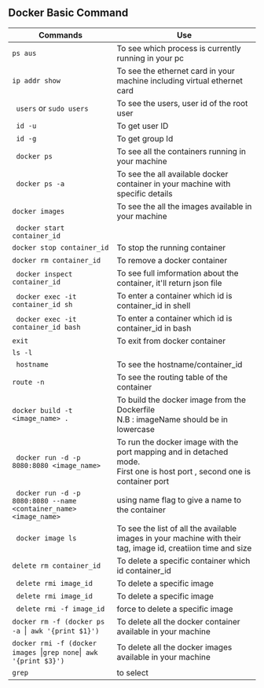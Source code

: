 ## Docker Basic Command
| Commands                 |                 Use                    |
|--------------------------|----------------------------------------|
|```ps aus```|To see which process is currently running in your pc|
|```ip addr show```|To see the ethernet card in your machine including virtual ethernet card|
|``` users``` or ```sudo users```|To see the users, user id of the root user |
|``` id -u```| To get user ID|
|``` id -g```|To get group Id|
|``` docker ps```|To see all the containers running in your machine|
|``` docker ps -a```|To see the all available docker container in your machine with specific details|
|```docker images ```|To see the all the images available in your machine|
|``` docker start container_id```||
|```docker stop container_id ```|To stop the running container|
|```docker rm container_id ```|To remove a docker container|
|``` docker inspect container_id```|To see full imformation about the container, it'll return json file|
|``` docker exec -it container_id sh```|To enter a container which id is container_id in shell|
|``` docker exec -it container_id bash```|To enter a container which id is container_id in bash|
|```exit ```|To exit from docker container|
|```ls -l ```||
|``` hostname```|To see the hostname/container_id|
|```route -n ```|To see the routing table of the container|
|```docker build -t <image_name> . ```|To build the docker image from the Dockerfile </br> N.B : imageName should be in lowercase|
|``` docker run -d -p 8080:8080 <image_name>```|To run the docker image with the port mapping and in detached mode.</br> First one is host port , second one is container port|
|``` docker run -d -p 8080:8080 --name <container_name> <image_name>```|using name flag to give a name to the container|
|``` docker image ls```|To see the list of all the available images in your machine with their tag, image id, creatiion time and size|
|```delete rm container_id ```|To delete a specific container which id container_id|
|``` delete rmi image_id```|To delete a specific image|
|``` delete rmi image_id```|To delete a specific image|
|``` delete rmi -f image_id```|force to delete a specific image|
|`docker rm -f (docker ps -a `&#124;` awk '{print $1}')` |To delete all the docker container available in your machine|
|`docker rmi -f (docker images `&#124;` grep none `&#124;` awk '{print $3}')` |To delete all the docker images available in your machine|
|`grep`|to select|









